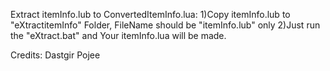 Extract itemInfo.lub to ConvertedItemInfo.lua:
1)Copy itemInfo.lub to "eXtractitemInfo" Folder, FileName should be "itemInfo.lub" only
2)Just run the "eXtract.bat" and Your itemInfo.lua will be made.

Credits: Dastgir Pojee

